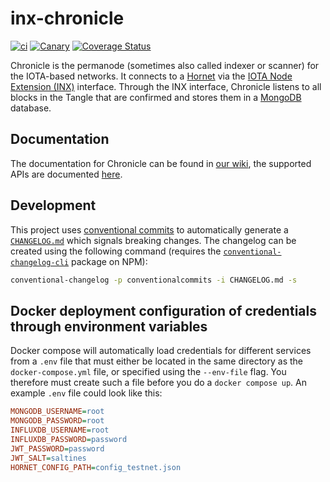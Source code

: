 # inx-chronicle

[![ci](https://github.com/iotaledger/inx-chronicle/actions/workflows/ci.yml/badge.svg)](https://github.com/iotaledger/inx-chronicle/actions/workflows/ci.yml)
[![Canary](https://github.com/iotaledger/inx-chronicle/actions/workflows/canary.yml/badge.svg)](https://github.com/iotaledger/inx-chronicle/actions/workflows/canary.yml)
[![Coverage Status](https://coveralls.io/repos/github/iotaledger/inx-chronicle/badge.svg?branch=main)](https://coveralls.io/github/iotaledger/inx-chronicle?branch=main)

Chronicle is the permanode (sometimes also called indexer or scanner) for the IOTA-based networks.
It connects to a [Hornet](https://github.com/iotaledger/hornet) via the [IOTA Node Extension (INX)](https://github.com/iotaledger/inx) interface.
Through the INX interface, Chronicle listens to all blocks in the Tangle that are confirmed and stores them in a [MongoDB](https://www.mongodb.com/) database.

## Documentation

The documentation for Chronicle can be found in [our wiki](https://wiki.iota.org/shimmer/chronicle/welcome), the supported APIs are documented [here](https://wiki.iota.org/shimmer/chronicle/reference/api).

## Development

This project uses [conventional commits](https://www.conventionalcommits.org/en/v1.0.0/) to automatically generate a [`CHANGELOG.md`](https://github.com/iotaledger/inx-chronicle/blob/main/CHANGELOG.md) which signals breaking changes.
The changelog can be created using the following command (requires the [`conventional-changelog-cli`](https://www.npmjs.com/package/conventional-changelog-cli) package on NPM):
```sh
conventional-changelog -p conventionalcommits -i CHANGELOG.md -s
```

## Docker deployment configuration of credentials through environment variables

Docker compose will automatically load credentials for different services from a `.env` file that must either be located in the same directory as the `docker-compose.yml` file, or specified using the `--env-file` flag. You therefore must create such a file before you do a `docker compose up`. An example `.env` file could look like this:

```ini
MONGODB_USERNAME=root
MONGODB_PASSWORD=root
INFLUXDB_USERNAME=root
INFLUXDB_PASSWORD=password
JWT_PASSWORD=password
JWT_SALT=saltines
HORNET_CONFIG_PATH=config_testnet.json
```
